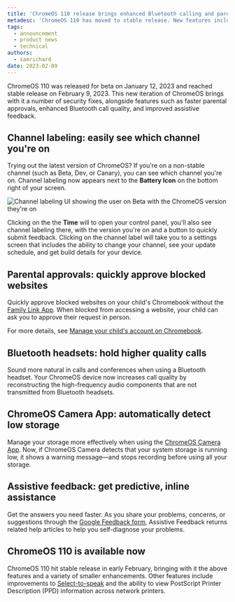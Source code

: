 ```yaml
---
title: 'ChromeOS 110 release brings enhanced Bluetooth calling and parental approvals'
metadesc: 'ChromeOS 110 has moved to stable release. New features include channel labeling (for experimental channels), fast-tracked parental approvals, and enhanced Bluetooth calling.'
tags:
  - announcement
  - product news
  - technical
authors:
  - samrichard
date: 2023-02-09
---
```


ChromeOS 110 was released for beta on January 12, 2023 and reached stable release on February 9, 2023. This new iteration of ChromeOS brings with it a number of security fixes, alongside features such as faster parental approvals, enhanced Bluetooth call quality, and improved assistive feedback.

## Channel labeling: easily see which channel you're on

Trying out the latest version of ChromeOS? If you're on a non-stable channel (such as Beta, Dev, or Canary), you can see which channel you're on. Channel labeling now appears next to the **Battery Icon** on the bottom right of your screen.

![Channel labeling UI showing the user on Beta with the ChromeOS version they're on](ix://posts/m110/channel-labeling.png)

Clicking on the the **Time** will to open your control panel, you'll also see channel labeling there, with the version you're on and a button to quickly submit feedback. Clicking on the channel label will take you to a settings screen that includes the ability to change your channel, see your update schedule, and get build details for your device.

## Parental approvals: quickly approve blocked websites

Quickly approve blocked websites on your child's Chromebook without the [Family Link App](https://families.google/familylink/). When blocked from accessing a website, your child can ask you to approve their request in person.

For more details, see [Manage your child's account on Chromebook](https://support.google.com/families/answer/7680868?hl=en).

## Bluetooth headsets: hold higher quality calls

Sound more natural in calls and conferences when using a Bluetooth headset. Your ChromeOS device now increases call quality by reconstructing the high-frequency audio components that are not transmitted from Bluetooth headsets.

## ChromeOS Camera App: automatically detect low storage

Manage your storage more effectively when using the [ChromeOS Camera App](https://support.google.com/chromebook/answer/4487486?hl=en). Now, if ChromeOS Camera detects that your system storage is running low, it shows a warning message—and stops recording before using all your storage.

## Assistive feedback: get predictive, inline assistance

Get the answers you need faster. As you share your problems, concerns, or suggestions through the [Google Feedback form](https://support.google.com/chromebook/answer/2982029?hl=en), Assistive Feedback returns related help articles to help you self-diagnose your problems.

## ChromeOS 110 is available now

ChromeOS 110 hit stable release in early February, bringing with it the above features and a variety of smaller enhancements. Other features include improvements to [Select-to-speak](https://support.google.com/chromebook/answer/9032490?hl=en) and the ability to view PostScript Printer Description (PPD) information across network printers.
